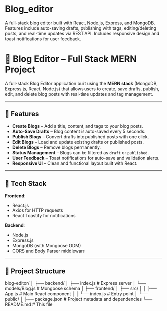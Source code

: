 # Blog_editor
A full-stack blog editor built with React, Node.js, Express, and MongoDB. Features include auto-saving drafts, publishing with tags, editing/deleting posts, and real-time updates via REST API. Includes responsive design and toast notifications for user feedback.

# 📝 Blog Editor – Full Stack MERN Project

A full-stack Blog Editor application built using the **MERN stack** (MongoDB, Express.js, React, Node.js) that allows users to create, save drafts, publish, edit, and delete blog posts with real-time updates and tag management.

---

## 🚀 Features

- **Create Blogs** – Add a title, content, and tags to your blog posts.
- **Auto-Save Drafts** – Blog content is auto-saved every 5 seconds.
- **Publish Blogs** – Convert drafts into published posts with one click.
- **Edit Blogs** – Load and update existing drafts or published posts.
- **Delete Blogs** – Remove blogs permanently.
- **Status Management** – Blogs can be filtered as `draft` or `published`.
- **User Feedback** – Toast notifications for auto-save and validation alerts.
- **Responsive UI** – Clean and functional layout built with React.

---

## 🧱 Tech Stack

**Frontend**:
- React.js
- Axios for HTTP requests
- React Toastify for notifications

**Backend**:
- Node.js
- Express.js
- MongoDB (with Mongoose ODM)
- CORS and Body Parser middleware

---

## 📁 Project Structure
blog-editor/
│
├── backend/
│ ├── index.js # Express server
│ └── models/Blog.js # Mongoose schema
│
├── frontend/
│ ├── src/
│ │ ├── App.js # Main React component
│ │ └── index.js # Entry point
│ └── public/
│
├── package.json # Project metadata and dependencies
└── README.md # This file

